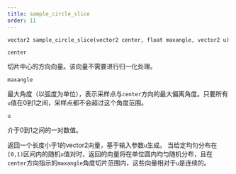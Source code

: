 ```yaml
---
title: sample_circle_slice
order: 11
---
```


`vector2 sample_circle_slice(vector2 center, float maxangle, vector2 u)`

`center`

切片中心的方向向量。该向量不需要进行归一化处理。

`maxangle`

最大角度（以弧度为单位），表示采样点与`center`方向的最大偏离角度。只要所有`u`值在0到1之间，采样点都不会超过这个角度范围。

`u`

介于0到1之间的一对数值。

返回一个长度小于1的vector2向量，基于输入参数`u`生成。
当给定均匀分布在`[0,1)`区间内的随机`u`值对时，返回的向量将在单位圆内均匀随机分布，且在`center`方向指示的`maxangle`角度切片范围内，这些向量相对于`u`是连续的。
